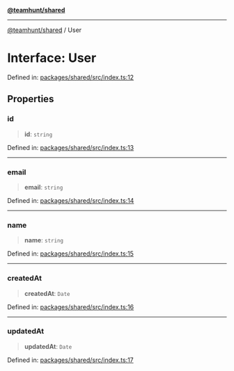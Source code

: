 [**@teamhunt/shared**](../README.md)

***

[@teamhunt/shared](../README.md) / User

# Interface: User

Defined in: [packages/shared/src/index.ts:12](https://github.com/cr-nattress/teamhunt.pro/blob/b3814d7b45f5c909b52a6c1c7606fbf047d3b506/packages/shared/src/index.ts#L12)

## Properties

### id

> **id**: `string`

Defined in: [packages/shared/src/index.ts:13](https://github.com/cr-nattress/teamhunt.pro/blob/b3814d7b45f5c909b52a6c1c7606fbf047d3b506/packages/shared/src/index.ts#L13)

***

### email

> **email**: `string`

Defined in: [packages/shared/src/index.ts:14](https://github.com/cr-nattress/teamhunt.pro/blob/b3814d7b45f5c909b52a6c1c7606fbf047d3b506/packages/shared/src/index.ts#L14)

***

### name

> **name**: `string`

Defined in: [packages/shared/src/index.ts:15](https://github.com/cr-nattress/teamhunt.pro/blob/b3814d7b45f5c909b52a6c1c7606fbf047d3b506/packages/shared/src/index.ts#L15)

***

### createdAt

> **createdAt**: `Date`

Defined in: [packages/shared/src/index.ts:16](https://github.com/cr-nattress/teamhunt.pro/blob/b3814d7b45f5c909b52a6c1c7606fbf047d3b506/packages/shared/src/index.ts#L16)

***

### updatedAt

> **updatedAt**: `Date`

Defined in: [packages/shared/src/index.ts:17](https://github.com/cr-nattress/teamhunt.pro/blob/b3814d7b45f5c909b52a6c1c7606fbf047d3b506/packages/shared/src/index.ts#L17)

